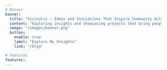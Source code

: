 ```yaml
---
# Banner
banner:
  title: "Vicinalis – Ideas and Initiatives That Inspire Community Action"
  content: "Exploring insights and showcasing projects that bring people together."
  image: "/images/banner.png"
  button:
    enable: true
    label: "Explore My Insights"
    link: "/blog"

# Features
features:
---
```

